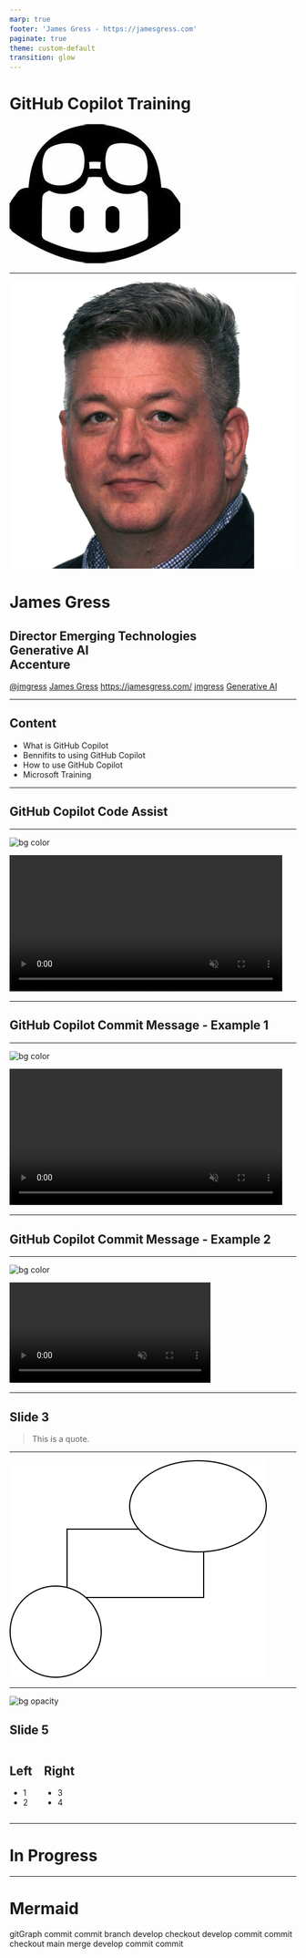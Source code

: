 ```yaml
---
marp: true
footer: 'James Gress - https://jamesgress.com'
paginate: true
theme: custom-default
transition: glow
---
```


# GitHub Copilot Training
![bg fit right:40%](./img/ghcp.jpg)

---

![bg left:40%](./img/jamesgress.png)

# James Gress
## Director Emerging Technologies<br>Generative AI<br>Accenture

<i class="fa-brands fa-x-twitter"></i> [@jmgress](https://twitter.com/jmgress)
<i class="fa-brands fa-linkedin"></i> [James Gress](https://linkedin.com/in/jamesgress/)
<i class="fa fa-window-maximize"></i> [https://jamesgress\.com/](https://jamesgress.com/)
<i class="fa-brands fa-github"></i> [jmgress](https://github.com/jmgress)
<i class="fa-brands fa-meetup"></i> [Generative AI](https://www.meetup.com/tampa-bay-generative-ai-meetup/)

---

<!-- Speaker Notes -->
## Content

- What is GitHub Copilot
- Bennifits to using GitHub Copilot
- How to use GitHub Copilot
- Microsoft Training
<!-- Can have multiple on a slide -->

---

## GitHub Copilot Code Assist
<!-- Can also do a multiline
comment that will show in notes -->

---

![bg color](black)
<div class="video-wrapper">
  <video controls autoplay loop muted style="width:95%;">
    <source src="./img/copilot_create_code.mp4" type="video/mp4">
    Your browser does not support the video tag.
  </video>
</div>

---

## GitHub Copilot Commit Message - Example 1
<!-- Can also do a multiline
comment that will show in notes -->

---
![bg color](black)
<div class="video-wrapper">
  <video controls autoplay loop muted style="width:95%;">
    <source src="./img/copilot_commit_message.mp4" type="video/mp4">
    Your browser does not support the video tag.
  </video>
</div>

---

## GitHub Copilot Commit Message - Example 2
<!-- Can also do a multiline
comment that will show in notes -->

---
![bg color](black)
<div class="video-wrapper">
  <video controls autoplay loop muted style="width:70%;">
    <source src="./img/copilot_commit_message2.mp4" type="video/mp4">
    Your browser does not support the video tag.
  </video>
</div>

---

## Slide 3

> This is a quote.

---

![bg fit](./img/git.drawio.svg)

---

![bg opacity](https://picsum.photos/800/600?image=53)
## Slide 5

<div class="columns">
<div>

## Left

- 1
- 2

</div>
<div>

## Right

- 3
- 4

</div>
</div>


---

# <!--fit--> In Progress

---

<!-- Needed for mermaid, can be anywhere in file except frontmatter -->
<script type="module">
  import mermaid from 'https://cdn.jsdelivr.net/npm/mermaid@10/dist/mermaid.esm.min.mjs';
  mermaid.initialize({ startOnLoad: true });
</script>

# Mermaid

<div class="mermaid">
gitGraph
    commit
    commit
    branch develop
    checkout develop
    commit
    commit
    checkout main
    merge develop
    commit
    commit
</div>

